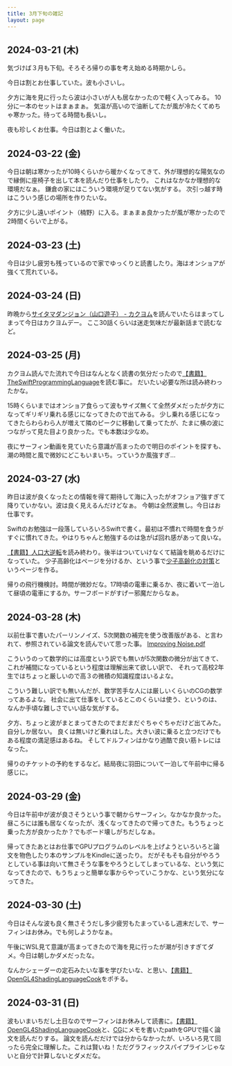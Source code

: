 ```yaml
---
title: 3月下旬の雑記
layout: page
---
```


## 2024-03-21 (木)

気づけば３月も下旬。そろそろ帰りの事を考え始める時期かしら。

今日は割とお仕事していた。波も小さいし。

夕方に海を見に行ったら波は小さいが人も居なかったので軽く入ってみる。
10分に一本のセットはまぁまぁ。
気温が高いので油断してたが風が冷たくてめちゃ寒かった。待ってる時間も長いし。

夜も珍しくお仕事。今日は割とよく働いた。

## 2024-03-22 (金)

今日は朝は寒かったが10時くらいから暖かくなってきて、外が理想的な陽気なので縁側に座椅子を出して本を読んだり仕事をしたり。
これはなかなか理想的な環境だなぁ。
鎌倉の家にはこういう環境が足りてない気がする。
次引っ越す時はこういう感じの場所を作りたいな。

夕方に少し遠いポイント（楠野）に入る。まぁまぁ良かったが風が寒かったので2時間くらいで上がる。

## 2024-03-23 (土)

今日は少し疲労も残っているので家でゆっくりと読書したり。海はオンショアが強くて荒れている。

## 2024-03-24 (日)

昨晩から[サイタマダンジョン（山口遊子） - カクヨム](https://kakuyomu.jp/works/16817330665953439128)を読んでいたらはまってしまって今日はカクヨムデー。
ここ30話くらいは迷走気味だが最新話まで読むなど。

## 2024-03-25 (月)

カクヨム読んでた流れで今日はなんとなく読書の気分だったので[【書籍】TheSwiftProgrammingLanguage](https://karino2.github.io/RandomThoughts/%E3%80%90%E6%9B%B8%E7%B1%8D%E3%80%91TheSwiftProgrammingLanguage)を読む事に。
だいたい必要な所は読み終わったかな。

15時くらいまではオンショア食らって波もサイズ無くて全然ダメだったが夕方になってギリギリ乗れる感じになってきたので出てみる。
少し乗れる感じになってきたらわらわら人が増えて隣のピークに移動して乗ってたが、たまに横の波につながって見た目より良かった。でも本数は少なめ。

夜にサーフィン動画を見ていたら意識が高まったので明日のポイントを探すも、潮の時間と風で微妙にどこもいまいち。っていうか風強すぎ…

## 2024-03-27 (水)

昨日は波が良くなったとの情報を得て期待して海に入ったがオフショア強すぎて降りていかない。波は良く見えるんだけどなぁ。
今朝は全然波無し。今日はお仕事です。

Swiftのお勉強は一段落していろいろSwiftで書く。最初は不慣れで時間を食うがすぐに慣れてきた。やはりちゃんと勉強するのは急がば回れ感があって良いな。

[ 【書籍】人口大逆転](https://karino2.github.io/RandomThoughts/%20%E3%80%90%E6%9B%B8%E7%B1%8D%E3%80%91%E4%BA%BA%E5%8F%A3%E5%A4%A7%E9%80%86%E8%BB%A2)を読み終わり。後半はついていけなくて結論を眺めるだけになっていた。
少子高齢化はページを分けるか、という事で[少子高齢化の対策](https://karino2.github.io/RandomThoughts/%E5%B0%91%E5%AD%90%E9%AB%98%E9%BD%A2%E5%8C%96%E3%81%AE%E5%AF%BE%E7%AD%96)というページを作る。

帰りの飛行機検討。時間が微妙だな。17時頃の電車に乗るか、夜に着いて一泊して昼頃の電車にするか。サーフボードがすげー邪魔だからなぁ。

## 2024-03-28 (木)

以前仕事で書いたパーリンノイズ、5次関数の補完を使う改善版がある、と言われて、参照されている論文を読んでいて思った事。 [Improving Noise.pdf](https://mrl.cs.nyu.edu/~perlin/paper445.pdf)

こういうのって数学的には高度という訳でも無いが5次関数の微分が出てきて、これが補間になっているという程度は理解出来て欲しい訳で、
それって高校2年生ではちょっと厳しいので高３の微積の知識程度はいるよな。

こういう難しい訳でも無いんだが、数学苦手な人には厳しいくらいのCGの数学ってあるよな。
社会に出て仕事をしているとこのくらいは使う、というのは、なんか手頃な難しさでいい話な気がする。

夕方、ちょっと波がまとまってきたのでまだまだぐちゃぐちゃだけど出てみた。自分しか居ない。
良くは無いけど乗れはした。大きい波に乗ると立つだけでもある程度の満足感はあるね。
そしてドルフィンはかなり過酷で良い筋トレにはなった。

帰りのチケットの予約をするなど。結局夜に羽田について一泊して午前中に帰る感じに。

## 2024-03-29 (金)

今日は午前中が波が良さそうという事で朝からサーフィン。なかなか良かった。昼ころには誰も居なくなったが、浅くなってきたので帰ってきた。もうちょっと乗った方が良かったか？でもボード壊しがちだしなぁ。

帰ってきたあとはお仕事でGPUプログラムのレベルを上げようといろいろと論文を物色したり本のサンプルをKindleに送ったり。
だがそもそも自分がやろうとしている事は向いて無さそうな事をやろうとしてしまっているな、という気になってきたので、もうちょっと簡単な事からやっていこうかな、という気分になってきた。

## 2024-03-30 (土)

今日はそんな波も良く無さそうだし多少疲労もたまっているし週末だしで、サーフィンはお休み。でも何しようかなぁ。

午後にWSL見て意識が高まってきたので海を見に行ったが潮が引きすぎてダメ。今日は朝しかダメだったな。

なんかシェーダーの定石みたいな事を学びたいな、と思い、[【書籍】OpenGL4ShadingLanguageCook](https://karino2.github.io/RandomThoughts/%E3%80%90%E6%9B%B8%E7%B1%8D%E3%80%91OpenGL4ShadingLanguageCook)をポチる。

## 2024-03-31 (日)

波もいまいちだし土日なのでサーフィンはお休みして読書に。[【書籍】OpenGL4ShadingLanguageCook](https://karino2.github.io/RandomThoughts/%E3%80%90%E6%9B%B8%E7%B1%8D%E3%80%91OpenGL4ShadingLanguageCook)と、[CG](https://karino2.github.io/RandomThoughts/CG)にメモを書いたpathをGPUで描く論文を読んだりする。
論文を読んだだけでは分からなかったが、いろいろ見て回ったら完全に理解した。これは賢いね！ただグラフィックスパイプラインじゃないと自分で計算しないとダメだな。